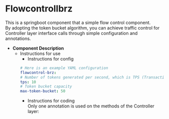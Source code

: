 # Flowcontrollbrz
This is a springboot component that a simple flow control component.<br>
By adopting the token bucket algorithm, you can achieve traffic control for Controller layer interface calls through simple configuration and annotations.<br>

- __Component Description__
  - Instructions for use
    - Instructions for config
    ```yml
    # Here is an example YAML configuration
    flowcontrol-brz:
    # Number of tokens generated per second, which is TPS (Transactions Per Second).
    tps: 10
    # Token bucket capacity
    max-token-bucket: 50
    ```
    - Instructions for coding<br>
    Only one annotation is used on the methods of the Controller layer:<br>
